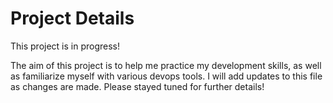 # Project Details

This project is in progress!

The aim of this project is to help me practice my development skills, as well as familiarize myself with various devops tools. I will add updates to this file as changes are made. Please stayed tuned for further details! 
